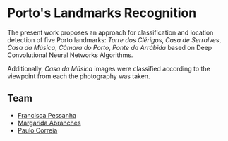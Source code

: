
# Porto's Landmarks Recognition
The present work proposes an approach for classification and location detection of five Porto landmarks: *Torre dos Clérigos*,
*Casa de Serralves*, *Casa da Música*, *Câmara do Porto*, *Ponte da Arrábida* based on Deep Convolutional Neural Networks Algorithms. 

Additionally, *Casa da Música* images were classified according to the viewpoint from each the photography was taken. 

## Team
- [Francisca Pessanha](https://github.com/franciscapessanha)
- [Margarida Abranches](https://github.com/margaridaabranches)
- [Paulo Correia](https://github.com/pipas)
